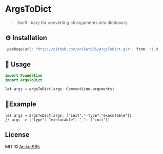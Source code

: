 # ArgsToDict
> Swift libary for converting cli arguments into dictionary

## ⚙️ Installation

```swift
.package(url: "http://github.com/aniket965/ArgsToDict.git", from: "1.0.0")

```
## 📗 Usage

```swift
import Foundation
import ArgsToDict

let args = argsToDict(args: CommandLine.arguments)

```
## 📃Example

```
let args = argsToDict(args: ["init","-type","executable"])
// args -> ["type": "executable", "_": ["init"]]
```
## License

MIT © [Aniket965](LICENSE)
